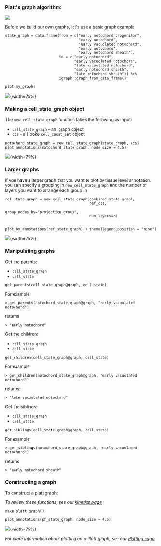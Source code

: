 
### Platt's graph algorithm: 

![](assets/how_to_assemble_a_graph.png)

Before we build our own graphs, let's use a basic graph example 

```
state_graph = data.frame(from = c("early notochord progenitor", 
                                  "early notochord", 
                                  "early vacuolated notochord",
                                  "early notochord", 
                                  "early notochord sheath"), 
                         to = c("early notochord", 
                                "early vacuolated notochord", 
                                "late vacuolated notochord", 
                                "early notochord sheath", 
                                "late notochord sheath")) %>% 
                         igraph::graph_from_data_frame() 
                      
plot(my_graph)
```

![](assets/notochord_igraph_plot.png){width=75%}

### Making a cell_state_graph object

The `new_cell_state_graph` function takes the following as input:

* `cell_state_graph` - an igraph object
* `ccs` - a Hooke `cell_count_set` object

```
notochord_state_graph = new_cell_state_graph(state_graph, ccs)
plot_annotations(notochord_state_graph, node_size = 4.5)
```
![](assets/notochord_graph.png){width=75%}


### Larger graphs

if you have a larger graph that you want to plot by tissue level annotation, you can specify 
a grouping in `new_cell_state_graph` and the number of layers you want to arrange each group in 

```
ref_state_graph = new_cell_state_graph(combined_state_graph, 
                                       ref_ccs, 
                                       group_nodes_by="projection_group", 
                                       num_layers=3)


plot_by_annotations(ref_state_graph) + theme(legend.position = "none")

```


![](assets/full_graph_by_tissue.png){width=75%}


### Manipulating graphs

Get the parents:

* `cell_state_graph`
* `cell_state`

```
get_parents(cell_state_graph@graph, cell_state)
```
For example:
```
> get_parents(notochord_state_graph@graph, "early vacuolated notochord")
```
returns
```
> "early notochord"
```

Get the children:

* `cell_state_graph`
* `cell_state` 

```
get_children(cell_state_graph@graph, cell_state)
```
For example:
```
> get_children(notochord_state_graph@graph, "early vacuolated notochord")
```
returns: 
```
> "late vacuolated notochord"
```

Get the siblings:

* `cell_state_graph`
* `cell_state`

```
get_siblings(cell_state_graph@graph, cell_state)
```
For example: 
```
> get_siblings(notochord_state_graph@graph, "early vacuolated notochord")
```
returns
```
> "early notochord sheath"
```


### Constructing a graph

To construct a platt graph: 

_To review these functions, see our [kinetics page](https://cole-trapnell-lab.github.io/platt/kinetics/)._

```
make_platt_graph()

```


```
plot_annotations(pf_state_graph, node_size = 4.5)
```

![](assets/pec_fin_graph.png){width=75%}

_For more information about plotting on a Platt graph, see our [Plotting page](https://cole-trapnell-lab.github.io/platt/plotting/)_






